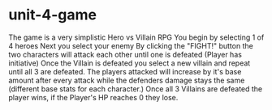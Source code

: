 # unit-4-game

The game is a very simplistic Hero vs Villain RPG
You begin by selecting 1 of 4 heroes
Next you select your enemy
By clicking the "FIGHT!" button the two characters will attack each other until one is defeated (Player has initiative)
Once the Villain is defeated you select a new villain and repeat until all 3 are defeated.
The players attacked will increase by it's base amount after every attack while the defenders damage stays the same (different base stats for each character.)
Once all 3 Villains are defeated the player wins, if the Player's HP reaches 0 they lose.